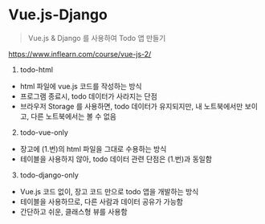 # Vue.js-Django

> Vue.js & Django 를 사용하여 Todo 앱 만들기 

https://www.inflearn.com/course/vue-js-2/

1. todo-html
  - html 파일에 vue.js 코드를 작성하는 방식
  - 프로그램 종료시, todo 데이터가 사라지는 단점
  - 브라우저 Storage 를 사용하면, todo 데이터가 유지되지만, 내 노트북에서만 보이고, 다른 노트북에서는 볼 수 없음
2. todo-vue-only
  - 장고에 (1.번)의 html 파일을 그대로 수용하는 방식
  - 테이블을 사용하지 않아, todo 데이터 관련 단점은 (1.번)과 동일함
3. todo-django-only
  - Vue.js 코드 없이, 장고 코드 만으로 todo 앱을 개발하는 방식
  - 테이블을 사용하므로, 다른 사람과 데이터 공유가 가능함
  - 간단하고 쉬운, 클래스형 뷰를 사용함
